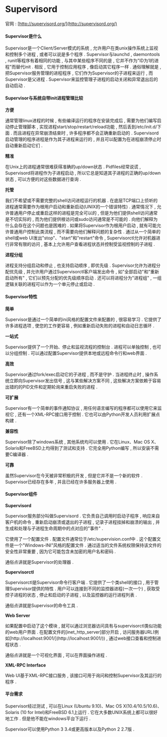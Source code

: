 # Supervisord

官网 : [http://supervisord.org/](http://supervisord.org/)

#### Supervisor是什么

Supervisor是一个Client/Server模式的系统 , 允许用户在类unix操作系统上监视和控制多个进程 , 或者可以说是多个程序 . Supervisor与launchd , daemontools , runit等程序有着相同的功能 , 与其中某些程序不同的是 , 它并不作为"ID为1的进程"而替代init . 相反 , 它用于控制应用程序 , 像启动其它程序一样 . 通俗理解就是 , 把Supervisor服务管理的进程程序 , 它们作为Supervisor的子进程来运行 , 而Supervisor是父进程 . Supervisor来监控管理子进程的启动关闭和异常退出后的自动启动 .

#### Supervisor与系统自带init进程管理比较

**方便**

通常管理linux进程的时候 , 有些编译运行的程序在安装完成后 , 需要为他们编写启动停止管理脚本 , 实现进程start/stop/restart/reload功能 , 然后丢到/etc/init.d/下面 . 而且进程在异常崩溃结束时 , 许多程序都不会正确重新启动的 . Supervisord启动管理的程序进程是作为其子进程来运行的 , 并且可以配置为在进程崩溃停止时自动重新启动它们 .

**精准**

在Unix上的进程通常很难获得准确的up/down状态 . Pidfiles经常说谎 , Supervisord将进程作为子进程启动 , 所以它总是知道其子进程的正确的up/down状态 , 可以方便的对这些数据进行查询 .

**托管**

我们不希望或不需要完整的shell访问进程运行的机器 . 在底层TCP端口上侦听的进程通常需要作为根用户启动和重新启动\(UNIX的一个错误特性\) . 通常情况下 , 允许普通用户停止或重启这样的进程是完全可以的 , 但是为他们提供shell访问通常是不切实际的 , 而为他们提供根访问或sudo访问通常是不可能的 . 向他们解释为什么会存在这个问题也是困难的 . 如果将Supervisor作为根用户启动 , 就有可能允许普通用户控制此类流程 , 而不需要向他们解释问题的复杂性 . 通过从一个简单的shell或web UI发出"stop"、"start"和"restart"命令 , Supervisorctl允许对机器进行非常有限的访问 , 基本上允许用户查看进程状态并控制受监视控制的子进程 .

**进程分组**

进程支持分组启动和停止 , 也支持启动顺序 , 即优先级 . Supervisor允许为进程分配优先级 , 并允许用户通过Supervisorctl客户端发出命令 , 如"全部启动"和"重新启动所有" , 它们以预先分配的优先级顺序启动 . 还可以将进程分为"进程组" , 一组逻辑关联的进程可以作为一个单元停止或启动 .

#### Supervisor特性

**简单**

Supervisor是通过一个简单的ini风格的配置文件来配置的 , 很容易学习 . 它提供了许多进程选项 , 使您的工作更容易 , 例如重新启动失败的进程和自动日志循环 .

**一站式**

Supervisor提供了一个开始、停止和监视流程的控制台 . 进程可以单独控制 , 也可以分组控制 . 可以通过配置Supervisor提供本地或远程命令行和web界面 .

**高效**

Supervisor通过fork/exec启动它的子进程 , 而不是守护 . 当进程终止时 , 操作系统立即向Supervisor发出信号 , 这与某些解决方案不同 , 这些解决方案依赖于容易出错的的PID文件和定期轮询来重启失败的进程 .

**可扩展**

Supervisor有一个简单的事件通知协议 , 用任何语言编写的程序都可以使用它来监视它 , 还有一个XML-RPC接口用于控制 . 它也可以由Python开发人员利用扩展点构建 .

**兼容性**

Supervisor除了windows系统 , 其他系统均可以使用 . 它在Linux、Mac OS X、Solaris和FreeBSD上均得到了测试和支持 . 它完全用Python编写 , 所以安装不需要C编译器 .

**可靠**

虽然Supervisor在今天被非常积极的开发 , 但是它并不是一个新的软件 . Supervisor已经存在多年 , 并且已经在许多服务器上使用 .

#### Supervisor组件

**Supervisord**

Supervisor服务部分叫做Supervisord . 它负责自己调用时启动子程序 , 响应来自客户机的命令 , 重新启动崩溃或退出的子进程 , 记录子进程挂掉和崩溃的输出 , 并生成和处理与子进程生命周期中的点对应的"事件" .

它使用了一个配置文件 . 配置文件通常位于/etc/supervision.conf中 . 这个配置文件是一个"Windows-INI"风格的配置文件 . 通过适当的文件系统权限保持该文件的安全性非常重要 , 因为它可能包含未加密的用户名和密码 .

通俗点讲就是Supervisor的处理器 .

**Supervisorctl**

Supervisorctl是Supervisor命令行客户端 . 它提供了一个类shell的接口 , 用于管理Supervisor提供的特性 . 用户可以连接到不同的监控器进程\(一次一个\) , 获取受控子进程的状态 , 停止和启动的子进程 , 以及监控器的运行进程列表 .

通俗点讲就是Supervisor的命令工具 .

**Web Server**

如果配置中启动了这个模块 , 就可以通过浏览器访问具有与supervisorctl类似功能的web用户界面 . 在配置文件的\[inet\_http\_server\]部分开启 , 访问服务器URL\(例如[http://localhost:9001/\](http://localhost:9001/\)\) , 通过web接口查看和控制进程状态 .

通俗点讲就是一个可视化界面 , 可以在界面操作进程 .

**XML-RPC Interface**

Web UI基于XML-RPC接口服务 , 该接口可用于询问和控制Supervisor及其运行的程序 .

#### 平台需求

Supervisor经过测试 , 可以在Linux \(Ubuntu 9.10\)、Mac OS X\(10.4/10.5/10.6\)、Solaris \(10 for Intel\)和FreeBSD 6.1上运行 . 它在大多数UNIX系统上都可以很好地工作 . 但是他不能在windows平台下运行 . 

Supervisor可以使用Python 3 3.4或更高版本以及Python 2 2.7版 . 

